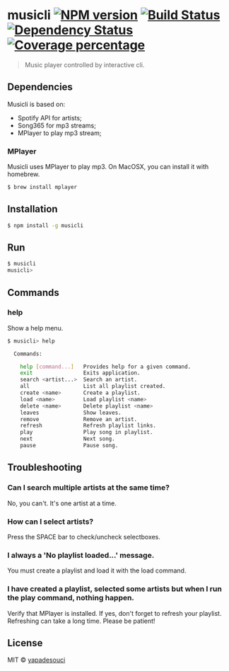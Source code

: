 # musicli [![NPM version][npm-image]][npm-url] [![Build Status][travis-image]][travis-url] [![Dependency Status][daviddm-image]][daviddm-url] [![Coverage percentage][coveralls-image]][coveralls-url]
> Music player controlled by interactive cli.

## Dependencies

Musicli is based on:
- Spotify API for artists;
- Song365 for mp3 streams;
- MPlayer to play mp3 stream;

### MPlayer

Musicli uses MPlayer to play mp3. 
On MacOSX, you can install it with homebrew.

```sh
$ brew install mplayer
```

## Installation

```sh
$ npm install -g musicli
```

## Run

```sh
$ musicli
musicli>
```

## Commands

### help

Show a help menu.

```sh
$ musicli> help

  Commands:

    help [command...]   Provides help for a given command.
    exit                Exits application.
    search <artist...>  Search an artist.
    all                 List all playlist created.
    create <name>       Create a playlist.
    load <name>         Load playlist <name>
    delete <name>       Delete playlist <name>
    leaves              Show leaves.
    remove              Remove an artist.
    refresh             Refresh playlist links.
    play                Play song in playlist.
    next                Next song.
    pause               Pause song.
```

## Troubleshooting

### Can I search multiple artists at the same time?

No, you can't. It's one artist at a time.

### How can I select artists?

Press the SPACE bar to check/uncheck selectboxes.

### I always a 'No playlist loaded...' message.

You must create a playlist and load it with the load command.

### I have created a playlist, selected some artists but when I run the play command, nothing happen.

Verify that MPlayer is installed. If yes, don't forget to refresh your playlist. Refreshing can take a long time. Please be patient!

## License

MIT © [yapadesouci](https://github.com/yapadesouci)

[npm-image]: https://badge.fury.io/js/musicli.svg
[npm-url]: https://npmjs.org/package/musicli
[travis-image]: https://travis-ci.org/yapadesouci/musicli.svg?branch=master
[travis-url]: https://travis-ci.org/yapadesouci/musicli
[daviddm-image]: https://david-dm.org/yapadesouci/musicli.svg?theme=shields.io
[daviddm-url]: https://david-dm.org/yapadesouci/musicli
[coveralls-image]: https://coveralls.io/repos/yapadesouci/musicli/badge.svg
[coveralls-url]: https://coveralls.io/r/yapadesouci/musicli
